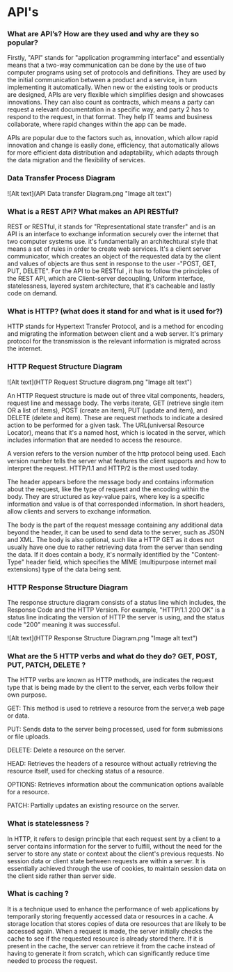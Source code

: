 <h1>API's</h1>

<h3>What are API’s? How are they used and why are they so popular?</h3>

Firstly, "API" stands for "application programming interface" and essentially means that a two-way communication can be done
by the use of two computer programs using set of protocols and definitions. They are used by the initial communication between
a product and a service, in turn implementing it automatically. When new or the existing tools or products are designed, APIs are
very flexible which simplifies design and showcases innovations. They can also count as contracts, which means a party can request a
relevant documentation in a specific way, and party 2 has to respond to the request, in that format. They help IT teams and business collaborate, 
where rapid changes within the app can be made. 

APIs are popular due to the factors such as, innovation, which allow rapid innovation and change is easily done, 
efficiency, that automatically allows for more efficient data distribution and adaptability, which adapts through the data migration and the
flexibility of services. 

<h3>Data Transfer Process Diagram</h3>

![Alt text](API Data transfer Diagram.png "Image alt text")

<h3>What is a REST API? What makes an API RESTful?</h3>

REST or RESTful, it stands for "Representational state transfer" and is an API is an interface to exchange information securely over the internet that two computer systems use.
it's fundamentally an architechtural style that means a set of rules in order to create web services. It's a client server communicator, which creates an object of the requested data
by the client and values of objects are thus sent in response to the user -"POST, GET, PUT, DELETE". For the API to be RESTful , it has to follow the principles of the REST API, which are
Client-server decoupling, Uniform interface, statelessness, layered system architecture, that it's cacheable and lastly code on demand.

<h3>What is HTTP? (what does it stand for and what is it used for?)</h3>

HTTP stands for Hypertext Transfer Protocol, and is a method for encoding and migrating the information between client and a web server. It's primary protocol for the transmission is the
relevant information is migrated across the internet.

<h3>HTTP Request Structure Diagram </h3>

![Alt text](HTTP Request Structure diagram.png "Image alt text")

An HTTP Request structure is made out of three vital components, headers, request line and message body.
The verbs iterate, GET (retrieve single item OR a list of items), POST (create an item), PUT (update and item), and DELETE (delete and item). These are request methods to indicate a desired action to be performed
for a given task. The URL(universal Resource Locator), means that it's a named host, which is located in the server, which includes information that are needed to access the resource.

A version refers to the version number of the http protocol being used. Each version number tells the server what features the client supports and how to interpret the request. HTTP/1.1 and HTTP/2 is the most used
today. 

The header appears before the message body and contains information about the request, like the type of request and the encoding within the body. They are structured as key-value pairs, where key is a specific 
information and value is of that corresponded information. In short headers, allow clients and servers to exchange information. 

The body is the part of the request message containing any additional data beyond the header, it can be used to send data to the server, such as JSON and XML. The body is also optional, such like a HTTP GET as it does not usually have one 
due to rather retrieving data from the server than sending the data. If it does contain a body, it's normally identified by the "Content-Type" header field, which specifies the MIME (multipurpose internet mail extensions) type of the data being sent. 

<h3>HTTP Response Structure Diagram</h3>

The response structure diagram consists of a status line which includes, the Response Code and the HTTP Version. For example, "HTTP/1.1 200 OK" is a status line indicating the version of HTTP the server is using, and the status code "200" meaning it was successful.

![Alt text](HTTP Response Structure Diagram.png "Image alt text")

<h3>What are the 5 HTTP verbs and what do they do? GET, POST, PUT, PATCH, DELETE ?</h3>

The HTTP verbs are known as HTTP methods, are indicates the request type that is being made by the client to the server, each verbs follow their own purpose.

GET: This method is used to retrieve a resource from the server,a web page or data.

PUT: Sends data to the server being processed, used for form submissions or file uploads.

DELETE: Delete a resource on the server.

HEAD: Retrieves the headers of a resource without actually retrieving the resource itself, used for checking status of a resource.

OPTIONS: Retrieves information about the communication options available for a resource.

PATCH: Partially updates an existing resource on the server.

<h3>What is statelessness ?</h3>

In HTTP, it refers to  design principle that each request sent by a client to a server contains information for the server to fulfill, without the need for the server to store any state or context about the client's previous requests. 
No session data or client state between requests are within a server. 
It is essentially achieved through the use of cookies, to maintain session data on the client side rather than server side.

<h3>What is caching ?</h3>

It is a technique used to enhance the performance of web applications by temporarily storing frequently accessed data or resources in a cache. A storage location that stores copies of data ore resources that are likely to be accessed again.
When a request is made, the server initially checks the cache to see if the requested resource is already stored there. If it is present in the cache, the server can retrieve it from the cache instead of having to generate it from 
scratch, which can significantly reduce time needed to process the request.


